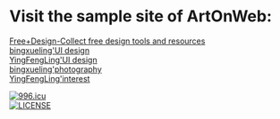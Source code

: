 # Visit the sample site of ArtOnWeb:  
[Free+Design-Collect free design tools and resources](http://www.wulihub.com.cn/go/WwB6pq/index.html)  
[bingxueling'UI design](http://www.wulihub.com.cn/go/QoBGXW/index.html)  
[YingFengLing'UI design](http://www.artonweb.cn/)  
[bingxueling'photography](http://www.wulihub.com.cn/go/QKjOZW/index.html)  
[YingFengLing'interest](http://www.wulihub.com.cn/go/JMBdEq/index.html)  
  
  
  
[![996.icu](https://img.shields.io/badge/link-996.icu-red.svg)](https://996.icu)  
[![LICENSE](https://img.shields.io/badge/license-Anti%20996-blue.svg)](https://github.com/996icu/996.ICU/blob/master/LICENSE)
